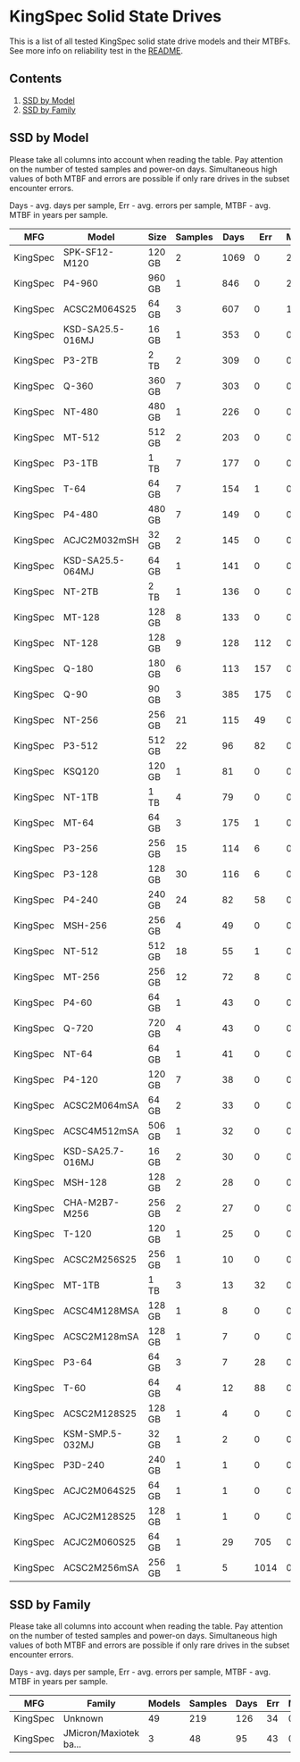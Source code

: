 KingSpec Solid State Drives
===========================

This is a list of all tested KingSpec solid state drive models and their MTBFs. See
more info on reliability test in the [README](https://github.com/linuxhw/SMART).

Contents
--------

1. [ SSD by Model  ](#ssd-by-model)
2. [ SSD by Family ](#ssd-by-family)

SSD by Model
------------

Please take all columns into account when reading the table. Pay attention on the
number of tested samples and power-on days. Simultaneous high values of both MTBF
and errors are possible if only rare drives in the subset encounter errors.

Days - avg. days per sample,
Err  - avg. errors per sample,
MTBF - avg. MTBF in years per sample.

| MFG       | Model              | Size   | Samples | Days  | Err   | MTBF |
|-----------|--------------------|--------|---------|-------|-------|------|
| KingSpec  | SPK-SF12-M120      | 120 GB | 2       | 1069  | 0     | 2.93   |
| KingSpec  | P4-960             | 960 GB | 1       | 846   | 0     | 2.32   |
| KingSpec  | ACSC2M064S25       | 64 GB  | 3       | 607   | 0     | 1.67   |
| KingSpec  | KSD-SA25.5-016MJ   | 16 GB  | 1       | 353   | 0     | 0.97   |
| KingSpec  | P3-2TB             | 2 TB   | 2       | 309   | 0     | 0.85   |
| KingSpec  | Q-360              | 360 GB | 7       | 303   | 0     | 0.83   |
| KingSpec  | NT-480             | 480 GB | 1       | 226   | 0     | 0.62   |
| KingSpec  | MT-512             | 512 GB | 2       | 203   | 0     | 0.56   |
| KingSpec  | P3-1TB             | 1 TB   | 7       | 177   | 0     | 0.49   |
| KingSpec  | T-64               | 64 GB  | 7       | 154   | 1     | 0.41   |
| KingSpec  | P4-480             | 480 GB | 7       | 149   | 0     | 0.41   |
| KingSpec  | ACJC2M032mSH       | 32 GB  | 2       | 145   | 0     | 0.40   |
| KingSpec  | KSD-SA25.5-064MJ   | 64 GB  | 1       | 141   | 0     | 0.39   |
| KingSpec  | NT-2TB             | 2 TB   | 1       | 136   | 0     | 0.37   |
| KingSpec  | MT-128             | 128 GB | 8       | 133   | 0     | 0.37   |
| KingSpec  | NT-128             | 128 GB | 9       | 128   | 112   | 0.31   |
| KingSpec  | Q-180              | 180 GB | 6       | 113   | 157   | 0.29   |
| KingSpec  | Q-90               | 90 GB  | 3       | 385   | 175   | 0.26   |
| KingSpec  | NT-256             | 256 GB | 21      | 115   | 49    | 0.25   |
| KingSpec  | P3-512             | 512 GB | 22      | 96    | 82    | 0.24   |
| KingSpec  | KSQ120             | 120 GB | 1       | 81    | 0     | 0.22   |
| KingSpec  | NT-1TB             | 1 TB   | 4       | 79    | 0     | 0.22   |
| KingSpec  | MT-64              | 64 GB  | 3       | 175   | 1     | 0.21   |
| KingSpec  | P3-256             | 256 GB | 15      | 114   | 6     | 0.17   |
| KingSpec  | P3-128             | 128 GB | 30      | 116   | 6     | 0.17   |
| KingSpec  | P4-240             | 240 GB | 24      | 82    | 58    | 0.15   |
| KingSpec  | MSH-256            | 256 GB | 4       | 49    | 0     | 0.14   |
| KingSpec  | NT-512             | 512 GB | 18      | 55    | 1     | 0.14   |
| KingSpec  | MT-256             | 256 GB | 12      | 72    | 8     | 0.13   |
| KingSpec  | P4-60              | 64 GB  | 1       | 43    | 0     | 0.12   |
| KingSpec  | Q-720              | 720 GB | 4       | 43    | 0     | 0.12   |
| KingSpec  | NT-64              | 64 GB  | 1       | 41    | 0     | 0.11   |
| KingSpec  | P4-120             | 120 GB | 7       | 38    | 0     | 0.10   |
| KingSpec  | ACSC2M064mSA       | 64 GB  | 2       | 33    | 0     | 0.09   |
| KingSpec  | ACSC4M512mSA       | 506 GB | 1       | 32    | 0     | 0.09   |
| KingSpec  | KSD-SA25.7-016MJ   | 16 GB  | 2       | 30    | 0     | 0.08   |
| KingSpec  | MSH-128            | 128 GB | 2       | 28    | 0     | 0.08   |
| KingSpec  | CHA-M2B7-M256      | 256 GB | 2       | 27    | 0     | 0.07   |
| KingSpec  | T-120              | 120 GB | 1       | 25    | 0     | 0.07   |
| KingSpec  | ACSC2M256S25       | 256 GB | 1       | 10    | 0     | 0.03   |
| KingSpec  | MT-1TB             | 1 TB   | 3       | 13    | 32    | 0.03   |
| KingSpec  | ACSC4M128MSA       | 128 GB | 1       | 8     | 0     | 0.02   |
| KingSpec  | ACSC2M128mSA       | 128 GB | 1       | 7     | 0     | 0.02   |
| KingSpec  | P3-64              | 64 GB  | 3       | 7     | 28    | 0.02   |
| KingSpec  | T-60               | 64 GB  | 4       | 12    | 88    | 0.02   |
| KingSpec  | ACSC2M128S25       | 128 GB | 1       | 4     | 0     | 0.01   |
| KingSpec  | KSM-SMP.5-032MJ    | 32 GB  | 1       | 2     | 0     | 0.01   |
| KingSpec  | P3D-240            | 240 GB | 1       | 1     | 0     | 0.01   |
| KingSpec  | ACJC2M064S25       | 64 GB  | 1       | 1     | 0     | 0.00   |
| KingSpec  | ACJC2M128S25       | 128 GB | 1       | 1     | 0     | 0.00   |
| KingSpec  | ACJC2M060S25       | 64 GB  | 1       | 29    | 705   | 0.00   |
| KingSpec  | ACSC2M256mSA       | 256 GB | 1       | 5     | 1014  | 0.00   |

SSD by Family
-------------

Please take all columns into account when reading the table. Pay attention on the
number of tested samples and power-on days. Simultaneous high values of both MTBF
and errors are possible if only rare drives in the subset encounter errors.

Days - avg. days per sample,
Err  - avg. errors per sample,
MTBF - avg. MTBF in years per sample.

| MFG       | Family                 | Models | Samples | Days  | Err   | MTBF |
|-----------|------------------------|--------|---------|-------|-------|------|
| KingSpec  | Unknown                | 49     | 219     | 126   | 34    | 0.29   |
| KingSpec  | JMicron/Maxiotek ba... | 3      | 48      | 95    | 43    | 0.22   |
